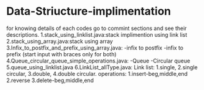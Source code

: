 # Data-Striucture-implimentation
for knowing details of each codes go to commint sections and see their descriptions.
1.stack_using_linklist.java:stack implimention using link list
2.stack_using_array.java:stack using array
3.Infix_to_postfix_and_prefix_using_array.java:
  -infix to postfix
  -infix to prefix
  (start input with braces only for both)
4.Queue_circular_queue_simple_operations.java:
  -Queue
  -Circular queue
5.queue_using_linklist.java
6.LinkList_allType.java:
  Link list:
  1.single,
  2.single circular,
  3.double,
  4.double circular.
  operations:
  1.insert-beg,middle,end
  2.reverse
  3.delete-beg,middle,end
